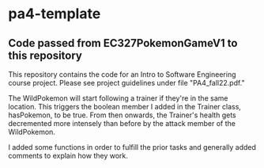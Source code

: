 # pa4-template

## Code passed from EC327PokemonGameV1 to this repository

This repository contains the code for an Intro to Software Engineering course project. Please see project guidelines under file "PA4_fall22.pdf."

The WildPokemon will start following a trainer if they're in the same location.
This triggers the boolean member I added in the Trainer class, hasPokemon, to be true.
From then onwards, the Trainer's health gets decremented more intensely than before by the attack member of the WildPokemon.

I added some functions in order to fulfill the prior tasks and generally added comments to explain how they work.
